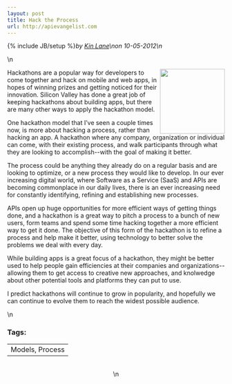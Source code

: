 ```yaml
---
layout: post
title: Hack the Process
url: http://apievangelist.com
---
```

{% include JB/setup %}<i><span class="small">by</span> <a href="https://plus.google.com/106460238807821851374" rel="author">Kin Lane</a>\n<span class="small">on</span> <span class="post-date">10-05-2012</span>\n</i><p></p>\n<p><img src="https://s3.amazonaws.com/kinlane-productions/gears-grey.jpeg" alt="" width="150" align="right" /></p>
<p>Hackathons are a popular way for developers to come together and hack on mobile and web apps, in hopes of winning prizes and getting noticed for their innovation. Silicon Valley has done a great job of keeping hackathons about building apps, but there are many other ways to apply the hackathon model.</p>
<p>One hackathon model that I&rsquo;ve seen a couple times now, is more about hacking a process, rather than hacking an app. A hackathon where any company, organization or individual can come, with their existing process, and walk participants through what they are looking to accomplish--with the goal of making it better.</p>
<p>The process could be anything they already do on a regular basis and are looking to optimize, or a new process they would like to develop. In our ever increasing digital world, where Software as a Service (SaaS) and APIs are becoming commonplace in our daily lives, there is an ever increasing need for constantly identifying, refining and establishing new processes.</p>
<p>APIs open up huge opportunities for more efficient ways of getting things done, and a hackathon is a great way to pitch a process to a bunch of new users, form teams and spend some time hacking together a more efficient way to get it done. The objective of this form of the hackathon is to refine a process and help make it better, using technology to better solve the problems we deal with every day.</p>
<p>While building apps is a great focus of a hackathon, they might be better used to help people gain efficiencies at their companies and organizations--allowing them to get access to creative new approaches, and knolwedge about other potential tools and platforms they can put to use. &nbsp;</p>
<p>I predict hackathons will continue to grow in popularity, and hopefully we can continue to evolve them to reach the widest possible audience. &nbsp;</p>\n<h3>Tags:</h3><center><table cellpadding="5" cellspacing="5" width="90%" border="0"><tr><td>Models, Process</td></tr></table><br />\n